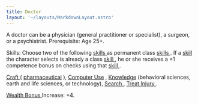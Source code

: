 ```yaml
---
title: Doctor
layout: '~/layouts/MarkdownLayout.astro'
---
```

A doctor can be a physician (general ­practitioner or specialist), a surgeon,
or a psychiatrist. Prerequisite: Age 25+.

Skills: Choose two of the following [ skills ](/modern.d20.srd/skills)
as permanent class [ skills ](/modern.d20.srd/skills) . If a [ skill](/modern.d20.srd/skills) the character selects is already a class [skill ](/modern.d20.srd/skills) , he or she receives a +1 competence
bonus on checks using that [ skill ](/modern.d20.srd/skills) .

[ Craft ](/modern.d20.srd/skills/craft) ( [ pharmaceutical](/modern.d20.srd/skills/craft.pharmaceutical) ), [ Computer Use](/modern.d20.srd/skills/computer.use) , [ Knowledge](/modern.d20.srd/skills/knowledge) (behavioral sciences, earth and life
sciences, or technology), [ Search ](/modern.d20.srd/skills/search) , [ Treat Injury ](/modern.d20.srd/skills/treat.injury) .

[ Wealth Bonus ](/modern.d20.srd/wealth/wealth.bonus) Increase: +4.

